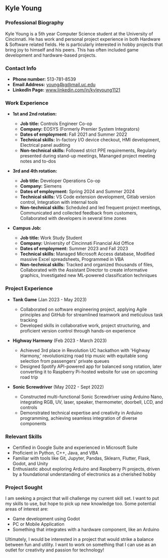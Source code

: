## Kyle Young

### Professional Biography
Kyle Young is a 5th year Computer Science student at the University of Cincinnati.
He has work and personal project experience in both Hardware & Software related fields.
He is particularly interested in hobby projects that bring joy to himself and his peers.
This has often included game development and hardware-based projects.

### Contact Info
- **Phone number:** 513-781-8539
- **Email Address:** young4kg@mail.uc.edu
- **LinkedIn Page:** www.linkedin.com/in/kyleyoung1121

### Work Experience
- **1st and 2nd rotation:** 
  - **Job title:** Controls Engineer Co-op
  - **Company:** EOSYS (Formerly Premier System Integrators)
  - **Dates of employment:** Fall 2021 and Summer 2022
  - **Technical skills:** In-factory I/O device checkout, HMI development, Electrical panel auditing
  - **Non-technical skills:** Followed strict PPE requirements, Regularly presented during stand-up meetings, Mananged project meeting notes and to-dos 

- **3rd and 4th rotation:**
  - **Job title:** Developer Operations Co-op
  - **Company:** Siemens
  - **Dates of employment:** Spring 2024 and Summer 2024
  - **Technical skills:** VS Code extension development, Gitlab version control, Integration with internal tools
  - **Non-technical skills:** Scheduled and led frequent project meetings, Communicated and collected feedback from customers, Collaborated with developers in several time zones
 
- **Campus Job:**
  - **Job title:** Work Study Student
  - **Company:** University of Cincinnati Financial Aid Office
  - **Dates of employment:** Summer 2023 and Fall 2023
  - **Technical skills:** Managed Microsoft Access database, Modified massive Excel spreadsheets, Programmed in VBA
  - **Non-technical skills:** Tracked and organized thousands of files, Collaborated with the Assistant Director to create informative graphics, Investigated new ML-powered classification techniques

### Project Experience
- **Tank Game** (Jan 2023 - May 2023)
  - Collaborated on software engineering project, applying Agile principles and GitHub for streamlined teamwork and meticulous task tracking
  - Developed skills in collaborative work, project structuring, and proficient version control through hands-on experience

- **Highway Harmony** (Feb 2023 - March 2023)
  - Achieved 3rd place in Revolution UC hackathon with 'Highway Harmony,' revolutionizing road trip music with equitable song selection from passengers' private queues
  - Designed Spotify API-powered app for balanced song rotation, later converting it to Raspberry Pi-hosted website for use on upcoming road trip

- **Sonic Screwdriver** (May 2022 - Sept 2022)
  - Constructed multi-functional Sonic Screwdriver using Arduino Nano, integrating RGB, UV, laser, speaker, thermometer, doorbell, LCD, and controls
  - Demonstrated technical expertise and creativity in Arduino programming, achieving seamless integration of diverse components


### Relevant Skills
- Certified in Google Suite and experienced in Microsoft Suite
- Proficient in Python, C++, Java, and VBA
- Familiar with tools like Git, Jupyter, Pandas, Sklearn, Flutter, Flask, Godot, and Unity
- Enthusiastic about exploring Arduino and Raspberry Pi projects, driven by a foundational understanding of electronics as a cherished hobby

### Project Sought
I am seeking a project that will challenge my current skill set. I want to put my skills to use, but hope to pick up new knowledge too.
Some potential areas of interest are:
- Game development using Godot
- PC or Mobile Application
- Something that integrates with a hardware component, like an Arduino

Ultimately, I would be interested in a project that would strike a balance between fun and utility.
I want to work on something that I can use as an outlet for creativity and passion for technology!
